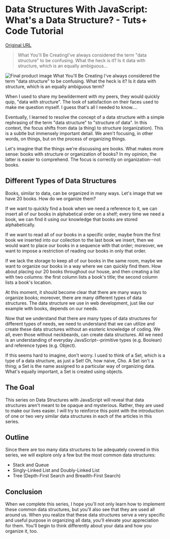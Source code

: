 # Data Structures With JavaScript: What's a Data Structure? - Tuts+ Code Tutorial

[Original URL](http://code.tutsplus.com/tutorials/data-structures-with-javascript-whats-a-data-structure--cms-23347)

> What You'll Be CreatingI've always considered the term "data structure" to be confusing. What the heck is it? Is it data with structure, which is an equally ambiguous...

![Final product image](https://cms-assets.tutsplus.com/uploads/users/423/posts/23347/final_image/data-structures-1-of-4.jpg) What You'll Be Creating I've always considered the term "data structure" to be confusing. What the heck is it? Is it data with structure, which is an equally ambiguous term?

When I used to share my bewilderment with my peers, they would quickly quip, "data with structure". The look of satisfaction on their faces used to make me question myself. I guess that's all I needed to know....

Eventually, I learned to resolve the concept of a data structure with a simple rephrasing of the term "data structure" to "structure of data". In this context, the focus shifts from data (a thing) to structure (organization). This is a subtle but immensely important detail. We aren't focusing, in other words, on things, but on the process of organizing things.

Let's imagine that the things we're discussing are books. What makes more sense: books with structure or organization of books? In my opinion, the latter is easier to comprehend. The focus is correctly on organization--not books.

## Different Types of Data Structures

Books, similar to data, can be organized in many ways. Let's image that we have 20 books. How do we organize them?

If we want to quickly find a book when we need a reference to it, we can insert all of our books in alphabetical order on a shelf; every time we need a book, we can find it using our knowledge that books are stored alphabetically.

If we want to read all of our books in a specific order, maybe from the first book we inserted into our collection to the last book we insert, then we would want to place our books in a sequence with that order; moreover, we want to impose a restriction of reading our books in only that order.

If we lack the storage to keep all of our books in the same room, maybe we want to organize our books in a way where we can quickly find them. How about placing our 20 books throughout our house, and then creating a list with two columns: the first column lists a book's title; the second column lists a book's location.

At this moment, it should become clear that there are many ways to organize books; moreover, there are many different types of data structures. The data structure we use in web development, just like our example with books, depends on our needs.

Now that we understand that there are many types of data structures for different types of needs, we need to understand that we can utilize and create these data structures without an esoteric knowledge of coding. We all, even those without neckbeards, can create data structures. All we need is an understanding of everyday JavaScript--primitive types (e.g. Boolean) and reference types (e.g. Object).

If this seems hard to imagine, don't worry. I used to think of a Set, which is a type of a data structure, as just a Set! Oh, how naive, Cho. A Set isn't a thing; a Set is the name assigned to a particular way of organizing data. What's equally important, a Set is created using objects.

## The Goal

This series on Data Structures with JavaScript will reveal that data structures aren't meant to be opaque and mysterious. Rather, they are used to make our lives easier. I will try to reinforce this point with the introduction of one or two very similar data structures in each of the articles in this series.

## Outline

Since there are too many data structures to be adequately covered in this series, we will explore only a few but the most common data structures:

- Stack and Queue
- Singly-Linked List and Doubly-Linked List
- Tree (Depth-First Search and Breadth-First Search)

## Conclusion

When we complete this series, I hope you'll not only learn how to implement these common data structures, but you'll also see that they are used all around us. When you realize that these data structures serve a very specific and useful purpose in organizing all data, you'll elevate your appreciation for them. You'll begin to think differently about your data and how you organize it, too.
